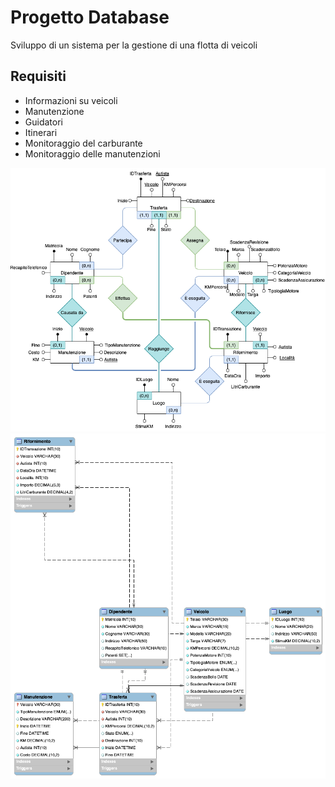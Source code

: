 # Progetto Database
Sviluppo di un sistema per la gestione di una flotta di veicoli

## Requisiti
- Informazioni su veicoli
- Manutenzione
- Guidatori
- Itinerari
- Monitoraggio del carburante
- Monitoraggio delle manutenzioni

![Diagramma ER](Diagramma%20ER%20finale.png)
![Schema fisico](Schema%20fisico.png)

